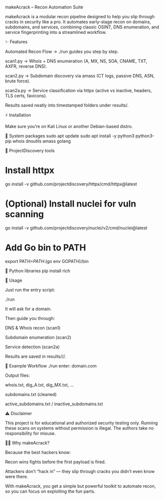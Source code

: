 makeAcrack – Recon Automation Suite

makeAcrack is a modular recon pipeline designed to help you slip through cracks in security like a pro.
It automates early-stage recon on domains, subdomains, and services, combining classic OSINT, DNS enumeration, and service fingerprinting into a streamlined workflow.

✨ Features

Automated Recon Flow → ./run guides you step by step.

scan1.py → Whois + DNS enumeration (A, MX, NS, SOA, CNAME, TXT, AXFR, reverse DNS).

scan2.py → Subdomain discovery via amass (CT logs, passive DNS, ASN, brute force).

scan2a.py → Service classification via httpx (active vs inactive, headers, TLS certs, favicons).

Results saved neatly into timestamped folders under results/.

⚡ Installation

Make sure you’re on Kali Linux or another Debian-based distro.

🔹 System packages
sudo apt update
sudo apt install -y python3 python3-pip whois dnsutils amass golang

🔹 ProjectDiscovery tools
# Install httpx
go install -v github.com/projectdiscovery/httpx/cmd/httpx@latest

# (Optional) Install nuclei for vuln scanning
go install -v github.com/projectdiscovery/nuclei/v2/cmd/nuclei@latest

# Add Go bin to PATH
export PATH=$PATH:$(go env GOPATH)/bin

🔹 Python libraries
pip install rich

🚀 Usage

Just run the entry script:

./run


It will ask for a domain.

Then guide you through:

DNS & Whois recon (scan1)

Subdomain enumeration (scan2)

Service detection (scan2a)

Results are saved in results/<domain>/<timestamp>/.

🧩 Example Workflow
./run
enter: domain.com


Output files:

whois.txt, dig_A.txt, dig_MX.txt, …

subdomains.txt (cleaned)

active_subdomains.txt / inactive_subdomains.txt

⚠️ Disclaimer

This project is for educational and authorized security testing only.
Running these scans on systems without permission is illegal.
The authors take no responsibility for misuse.

🏴‍☠️ Why makeAcrack?

Because the best hackers know:

Recon wins fights before the first payload is fired.

Attackers don’t “hack in” — they slip through cracks you didn’t even know were there.

With makeAcrack, you get a simple but powerful toolkit to automate recon, so you can focus on exploiting the fun parts.
